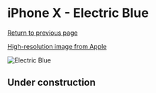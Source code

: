 # iPhone X - Electric Blue

[Return to previous page](/iphone_x)

[High-resolution image from Apple](https://store.storeimages.cdn-apple.com/8756/as-images.apple.com/is/MRGG2?wid=4500&hei=4500&fmt=png)

<div style="width: 500px"><img src="/almost_uncompressed/MRGG2.webp" alt="Electric Blue"></div>

## Under construction
